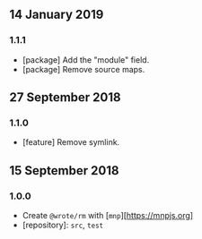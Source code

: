## 14 January 2019

### 1.1.1

- [package] Add the "module" field.
- [package] Remove source maps.

## 27 September 2018

### 1.1.0

- [feature] Remove symlink.

## 15 September 2018

### 1.0.0

- Create `@wrote/rm` with [`mnp`][https://mnpjs.org]
- [repository]: `src`, `test`
